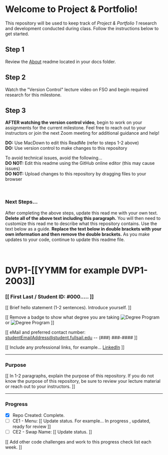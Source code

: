 # Welcome to Project & Portfolio!

This repository will be used to keep track of _Project & Portfolio 1_ research and development conducted during class. Follow the instructions below to get started.

## Step 1

Review the [About](./docs/01_about/README.md) readme located in your docs folder. 


## Step 2

Watch the "Version Control" lecture video on FSO and begin required research for this milestone. 


## Step 3

**AFTER watching the version control video**, begin to work on your assignments for the current milestone. Feel free to reach out to your instructors or join the next Zoom meeting for additional guidance and help!    

**DO:** Use MacDown to edit this ReadMe (refer to steps 1-2 above)  
**DO:** Use version control to make changes to this repository  

To avoid technical issues, avoid the following...  
**DO NOT:** Edit this readme using the GitHub online editor (this may cause issues)  
**DO NOT:** Upload changes to this repository by dragging files to your browser

<br>


### Next Steps... 
After completing the above steps, update this read me with your own text. **Delete all of the above text including this paragraph.** You will then need to customize this read me to describe what this repository contains. Use the text below as a guide. **Replace the text below in double brackets with your own information and then remove the double brackets.** As you make updates to your code, continue to update this readme file. <br><br><br>

# DVP1-[[YYMM for example DVP1-2003]]
### [[ First Last / Student ID: #000..... ]]  
[[ Brief hello statement (1-2 sentences). Introduce yourself. ]]

[[ Remove a badge to show what degree you are taking ![Degree Program](https://img.shields.io/badge/degree-web%20design%20%26%20development-blue.svg)
or 
![Degree Program](https://img.shields.io/badge/degree-mobile%20%20development-blue.svg)
]] 


[[ eMail and preferred contact number: studentEmailAddress@student.fullsail.edu -- (###) ###-#### ]] 

[[ Include any professional links, for example... [LinkedIn](https://www.linkedin.com/in/username/) ]]

---
### Purpose

[[ In 1-2 paragraphs, explain the purpose of this repository. If you do not know the purpose of this repository, be sure to review your lecture material or reach out to your instructors. ]]

---
### Progress

- [X] Repo Created: Complete.
- [ ] CE1 - Menu: [[ Update status. For example... In progress , updated, ready for review ]]
- [ ] CE2 - Swap Name: [[ Update status. ]]

[[ Add other code challenges and work to this progress check list each week. ]]





